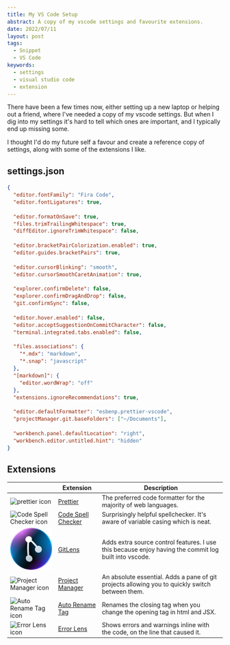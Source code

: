 ```yaml
---
title: My VS Code Setup
abstract: A copy of my vscode settings and favourite extensions.
date: 2022/07/11
layout: post
tags:
  - Snippet
  - VS Code
keywords:
  - settings
  - visual studio code
  - extension
---
```


There have been a few times now, either setting up a new laptop or helping out a friend, where I've needed a copy of my vscode settings. But when I dig into my settings it's hard to tell which ones are important, and I typically end up missing some.

I thought I'd do my future self a favour and create a reference copy of settings, along with some of the extensions I like.

## settings.json

```json
{
  "editor.fontFamily": "Fira Code",
  "editor.fontLigatures": true,

  "editor.formatOnSave": true,
  "files.trimTrailingWhitespace": true,
  "diffEditor.ignoreTrimWhitespace": false,

  "editor.bracketPairColorization.enabled": true,
  "editor.guides.bracketPairs": true,

  "editor.cursorBlinking": "smooth",
  "editor.cursorSmoothCaretAnimation": true,

  "explorer.confirmDelete": false,
  "explorer.confirmDragAndDrop": false,
  "git.confirmSync": false,

  "editor.hover.enabled": false,
  "editor.acceptSuggestionOnCommitCharacter": false,
  "terminal.integrated.tabs.enabled": false,

  "files.associations": {
    "*.mdx": "markdown",
    "*.snap": "javascript"
  },
  "[markdown]": {
    "editor.wordWrap": "off"
  },
  "extensions.ignoreRecommendations": true,

  "editor.defaultFormatter": "esbenp.prettier-vscode",
  "projectManager.git.baseFolders": ["~/Documents"],

  "workbench.panel.defaultLocation": "right",
  "workbench.editor.untitled.hint": "hidden"
}
```

## Extensions

|                                                     | Extension                                | Description                                                                                           |
| --------------------------------------------------- | ---------------------------------------- | ----------------------------------------------------------------------------------------------------- |
| ![prettier icon][prettier-icon]                     | [Prettier][prettier]                     | The preferred code formatter for the majority of web languages.                                       |
| ![Code Spell Checker icon][code-spell-checker-icon] | [Code Spell Checker][code-spell-checker] | Surprisingly helpful spellchecker. It's aware of variable casing which is neat.                       |
| ![Git Lens icon][git-lens-icon]                     | [GitLens][git-lens]                      | Adds extra source control features. I use this because enjoy having the commit log built into vscode. |
| ![Project Manager icon][project-manager-icon]       | [Project Manager][project-manager]       | An absolute essential. Adds a pane of git projects allowing you to quickly switch between them.       |
| ![Auto Rename Tag icon][auto-rename-tag-icon]       | [Auto Rename Tag][auto-rename-tag]       | Renames the closing tag when you change the opening tag in html and JSX.                              |
| ![Error Lens icon][error-lens-icon]                 | [Error Lens][error-lens]                 | Shows errors and warnings inline with the code, on the line that caused it.                           |

[prettier]: https://marketplace.visualstudio.com/items?itemName=esbenp.prettier-vscode
[prettier-icon]: https://raw.githubusercontent.com/prettier/prettier/24d39a906834cf449304dc684b280a5ca9a0a6d7/website/static/icon.png
[code-spell-checker]: https://marketplace.visualstudio.com/items?itemName=streetsidesoftware.code-spell-checker
[code-spell-checker-icon]: https://raw.githubusercontent.com/streetsidesoftware/vscode-spell-checker/67fd51f7436b10a1f04f6d2783d2688b76f3fe81/images/SpellCheck.png
[git-lens]: https://marketplace.visualstudio.com/items?itemName=eamodio.gitlens
[git-lens-icon]: https://raw.githubusercontent.com/gitkraken/vscode-gitlens/914a2d0817794d188d710c0729577e099358b40c/images/gitlens-icon.png
[project-manager]: https://marketplace.visualstudio.com/items?itemName=alefragnani.project-manager
[project-manager-icon]: https://raw.githubusercontent.com/alefragnani/vscode-project-manager/4e8b7ddf030ed005aaca9393c67f28d7ca9f4b19/images/icon.png
[auto-rename-tag]: https://marketplace.visualstudio.com/items?itemName=formulahendry.auto-rename-tag
[auto-rename-tag-icon]: https://raw.githubusercontent.com/formulahendry/vscode-auto-rename-tag/f3039ed7263c5ab94c6e2fa9995d3ad265ebc822/images/logo.png
[error-lens]: https://marketplace.visualstudio.com/items?itemName=usernamehw.errorlens
[error-lens-icon]: https://raw.githubusercontent.com/usernamehw/vscode-error-lens/c0b50521e5d14fb7d56608d5b430df92097ddd80/img/icon.png
